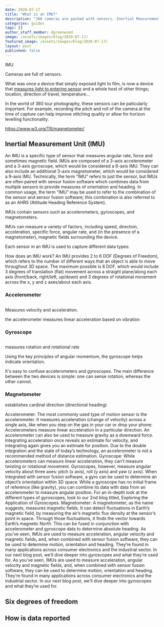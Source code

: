 ```yaml
---
date: 2020-07-17
title: "What is an IMU?"
description: "360 cameras are packed with sensors. Inertial Measurement Units or IMU's are becoming more widely used, espeically when positioning is required."
categories: guides
tags: []
author_staff_member: dgreenwood
image: /assets/images/blog/2020-07-17/
featured_image: /assets/images/blog/2020-07-17/
layout: post
published: false
---
```


IMU

Cameras are full of sensors.

What was once a device that simply exposed light to film, is now a device that [measures light to entering sensor](/blogwhat-is-global-shutter-rolling-shutter-360-cameras) and a whole host of other things; location, direction of travel, temperature...

In the world of 360 tour photography, these sensors can be paticularly important. For example, recording the pitch and roll of the camera at the time of capture can help improve stitching quality or allow for horizon levelling functionality.




https://www.w3.org/TR/magnetometer/


## Inertial Measurement Unit (IMU)

An IMU is a specific type of sensor that measures angular rate, force and sometimes magnetic field. IMUs are composed of a 3-axis accelerometer and a 3-axis gyroscope, which would be considered a 6-axis IMU. They can also include an additional 3-axis magnetometer, which would be considered a 9-axis IMU. Technically, the term “IMU” refers to just the sensor, but IMUs are often paired with sensor fusion software which combines data from multiple sensors to provide measures of orientation and heading. In common usage, the term “IMU” may be used to refer to the combination of the sensor and sensor fusion software; this combination is also referred to as an AHRS (Attitude Heading Reference System).

IMUs contain sensors such as accelerometers, gyroscopes, and magnetometers.

IMUs can measure a variety of factors, including speed, direction, acceleration, specific force, angular rate, and (in the presence of a magnetometer), magnetic fields surrounding the device.

Each sensor in an IMU is used to capture different data types:

How does an IMU work?
An IMU provides 2 to 6 DOF (Degrees of Freedom), which refers to the number of different ways that an object is able to move throughout 3D space. The maximum possible is 6 DOF, which would include 3 degrees of translation (flat) movement across a straight plane/along each axis (front/back, right/left, up/down) and 3 degrees of rotational movement across the x, y and z axes/about each axis.

### Accelerometer

<img class="img-fluid" src="/assets/images/blog/2020-07-17/" alt="" title="" />

Measures velocity and acceleration.

the accelerometer measures linear acceleration based on vibration

### Gyroscope

<img class="img-fluid" src="/assets/images/blog/2020-07-17/" alt="" title="" />

measures rotation and rotational rate

Using the key principles of angular momentum, the gyroscope helps indicate orientation.

It's easy to confuse accelerometers and gyroscopes. The main difference between the two devices is simple: one can sense rotation, whereas the other cannot.

### Magnetometer

establishes cardinal direction (directional heading)


Accelerometer: The most commonly used type of motion sensor is the accelerometer. It measures acceleration (change of velocity) across a single axis, like when you step on the gas in your car or drop your phone. Accelerometers measure linear acceleration in a particular direction. An accelerometer can also be used to measure gravity as a downward force. Integrating acceleration once reveals an estimate for velocity, and integrating again gives you an estimate for position. Due to the double integration and the state of today’s technology, an accelerometer is not a recommended method of distance estimation.
Gyroscope: While accelerometers can measure linear acceleration, they can’t measure twisting or rotational movement. Gyroscopes, however, measure angular velocity about three axes: pitch (x axis), roll (y axis) and yaw (z axis). When integrated with sensor fusion software, a gyro can be used to determine an object’s orientation within 3D space. While a gyroscope has no initial frame of reference (like gravity), you can combine its data with data from an accelerometer to measure angular position. For an in-depth look at the different types of gyroscopes, look to our 2nd blog titled, Exploring the Application of Gyroscopes.
Magnetometer: A magnetometer, as the name suggests, measures magnetic fields. It can detect fluctuations in Earth’s magnetic field, by measuring the air’s magnetic flux density at the sensor’s point in space. Through those fluctuations, it finds the vector towards Earth’s magnetic North. This can be fused in conjunction with accelerometer and gyroscope data to determine absolute heading. As you’ve seen, IMUs are used to measure acceleration, angular velocity and magnetic fields, and, when combined with sensor fusion software, they can be used to determine motion, orientation and heading. They’re found in many applications across consumer electronics and the industrial sector. In our next blog post, we’ll dive deeper into gyroscopes and what they’re used for.
As you’ve seen, IMUs are used to measure acceleration, angular velocity and magnetic fields, and, when combined with sensor fusion software, they can be used to determine motion, orientation and heading. They’re found in many applications across consumer electronics and the industrial sector. In our next blog post, we’ll dive deeper into gyroscopes and what they’re used for.

## Six degrees of freedom

## How is data reported